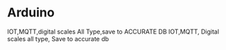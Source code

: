 # Arduino
IOT,MQTT,digital scales All Type,save to ACCURATE DB
IOT,MQTT, Digital scales all type, Save to accurate db
